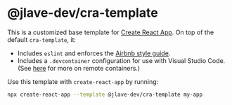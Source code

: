 # @jlave-dev/cra-template

This is a customized base template for [Create React App](https://github.com/facebook/create-react-app). On top of the default `cra-template`, it:

* Includes `eslint` and enforces the [Airbnb style guide](https://github.com/airbnb/javascript).
* Includes a `.devcontainer` configuration for use with Visual Studio Code. (See [here](https://code.visualstudio.com/docs/remote/containers) for more on remote containers.)

Use this template with `create-react-app` by running:
```bash
npx create-react-app --template @jlave-dev/cra-template my-app
```